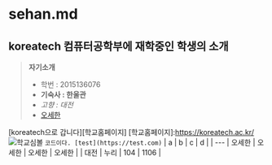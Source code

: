 sehan.md
======================

koreatech 컴퓨터공학부에 재학중인 학생의 소개
-----------------------

> **자기소개**
> - 학번 : 2015136076
> - **기숙사 : 한울관**
> - *고향 : 대전*
> - [오세한](https://search.naver.com/search.naver?sm=tab_hty.top&where=nexearch&oquery=%EC%98%A4%EC%85%93%E3%84%B4&ie=utf8&query=%EC%98%A4%EC%84%B8%ED%95%9C)

[koreatech으로 갑니다][학교홈페이지]
[학교홈페이지]:https://koreatech.ac.kr/
![학교심볼](https://postfiles9.naver.net/20160530_24/ohsehan96_1464600506771Rz10w_GIF/kut_logo.gif?type=w2)
`코드이다. [test](https://test.com)`
| a | b | c | d |
| ---
| 오세한 | 오세한 | 오세한 | 오세한 |
| 대전 | 누리 | 104 | 1106 |

